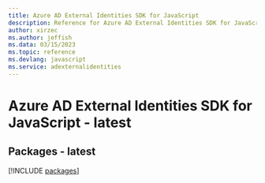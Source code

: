 ```yaml
---
title: Azure AD External Identities SDK for JavaScript
description: Reference for Azure AD External Identities SDK for JavaScript
author: xirzec
ms.author: jeffish
ms.data: 03/15/2023
ms.topic: reference
ms.devlang: javascript
ms.service: adexternalidentities
---
```

# Azure AD External Identities SDK for JavaScript - latest
## Packages - latest
[!INCLUDE [packages](ad-external-identities-index.md)]